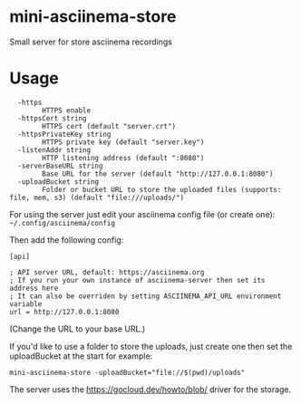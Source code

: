 # mini-asciinema-store
Small server for store asciinema recordings


# Usage

```
  -https
    	HTTPS enable
  -httpsCert string
    	HTTPS cert (default "server.crt")
  -httpsPrivateKey string
    	HTTPS private key (default "server.key")
  -listenAddr string
    	HTTP listening address (default ":8080")
  -serverBaseURL string
    	Base URL for the server (default "http://127.0.0.1:8080")
  -uploadBucket string
    	Folder or bucket URL to store the uploaded files (supports: file, mem, s3) (default "file:///uploads/")
```

For using the server just edit your asciinema config file (or create one): `~/.config/asciinema/config`

Then add the following config:

```
[api]

; API server URL, default: https://asciinema.org
; If you run your own instance of asciinema-server then set its address here
; It can also be overriden by setting ASCIINEMA_API_URL environment variable
url = http://127.0.0.1:8080
```

(Change the URL to your base URL.)


If you'd like to use a folder to store the uploads, just create one then set the uploadBucket at the start for example:

`mini-asciinema-store -uploadBucket="file://$(pwd)/uploads"`

The server uses the https://gocloud.dev/howto/blob/ driver for the storage.